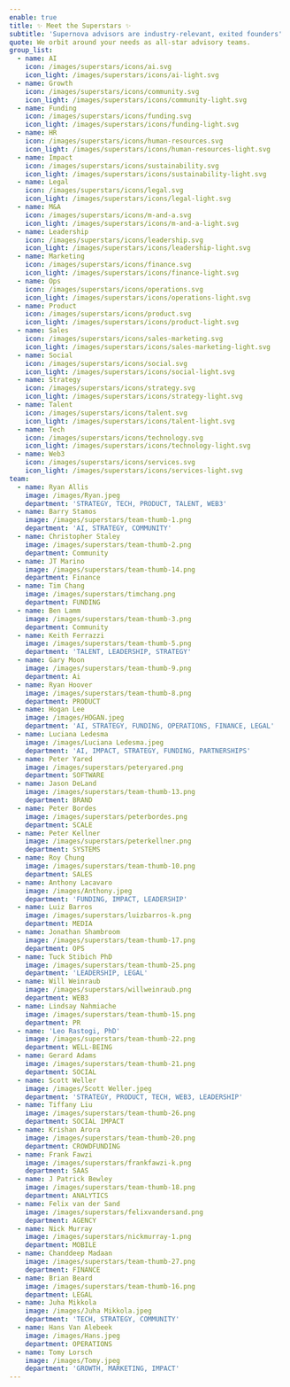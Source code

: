 ```yaml
---
enable: true
title: ✨ Meet the Superstars ✨
subtitle: 'Supernova advisors are industry-relevant, exited founders'
quote: We orbit around your needs as all-star advisory teams.
group_list:
  - name: AI
    icon: /images/superstars/icons/ai.svg
    icon_light: /images/superstars/icons/ai-light.svg
  - name: Growth
    icon: /images/superstars/icons/community.svg
    icon_light: /images/superstars/icons/community-light.svg
  - name: Funding
    icon: /images/superstars/icons/funding.svg
    icon_light: /images/superstars/icons/funding-light.svg
  - name: HR
    icon: /images/superstars/icons/human-resources.svg
    icon_light: /images/superstars/icons/human-resources-light.svg
  - name: Impact
    icon: /images/superstars/icons/sustainability.svg
    icon_light: /images/superstars/icons/sustainability-light.svg
  - name: Legal
    icon: /images/superstars/icons/legal.svg
    icon_light: /images/superstars/icons/legal-light.svg
  - name: M&A
    icon: /images/superstars/icons/m-and-a.svg
    icon_light: /images/superstars/icons/m-and-a-light.svg
  - name: Leadership
    icon: /images/superstars/icons/leadership.svg
    icon_light: /images/superstars/icons/leadership-light.svg
  - name: Marketing
    icon: /images/superstars/icons/finance.svg
    icon_light: /images/superstars/icons/finance-light.svg
  - name: Ops
    icon: /images/superstars/icons/operations.svg
    icon_light: /images/superstars/icons/operations-light.svg
  - name: Product
    icon: /images/superstars/icons/product.svg
    icon_light: /images/superstars/icons/product-light.svg
  - name: Sales
    icon: /images/superstars/icons/sales-marketing.svg
    icon_light: /images/superstars/icons/sales-marketing-light.svg
  - name: Social
    icon: /images/superstars/icons/social.svg
    icon_light: /images/superstars/icons/social-light.svg
  - name: Strategy
    icon: /images/superstars/icons/strategy.svg
    icon_light: /images/superstars/icons/strategy-light.svg
  - name: Talent
    icon: /images/superstars/icons/talent.svg
    icon_light: /images/superstars/icons/talent-light.svg
  - name: Tech
    icon: /images/superstars/icons/technology.svg
    icon_light: /images/superstars/icons/technology-light.svg
  - name: Web3
    icon: /images/superstars/icons/services.svg
    icon_light: /images/superstars/icons/services-light.svg
team:
  - name: Ryan Allis
    image: /images/Ryan.jpeg
    department: 'STRATEGY, TECH, PRODUCT, TALENT, WEB3'
  - name: Barry Stamos
    image: /images/superstars/team-thumb-1.png
    department: 'AI, STRATEGY, COMMUNITY'
  - name: Christopher Staley
    image: /images/superstars/team-thumb-2.png
    department: Community
  - name: JT Marino
    image: /images/superstars/team-thumb-14.png
    department: Finance
  - name: Tim Chang
    image: /images/superstars/timchang.png
    department: FUNDING
  - name: Ben Lamm
    image: /images/superstars/team-thumb-3.png
    department: Community
  - name: Keith Ferrazzi
    image: /images/superstars/team-thumb-5.png
    department: 'TALENT, LEADERSHIP, STRATEGY'
  - name: Gary Moon
    image: /images/superstars/team-thumb-9.png
    department: Ai
  - name: Ryan Hoover
    image: /images/superstars/team-thumb-8.png
    department: PRODUCT
  - name: Hogan Lee
    image: /images/HOGAN.jpeg
    department: 'AI, STRATEGY, FUNDING, OPERATIONS, FINANCE, LEGAL'
  - name: Luciana Ledesma
    image: /images/Luciana Ledesma.jpeg
    department: 'AI, IMPACT, STRATEGY, FUNDING, PARTNERSHIPS'
  - name: Peter Yared
    image: /images/superstars/peteryared.png
    department: SOFTWARE
  - name: Jason DeLand
    image: /images/superstars/team-thumb-13.png
    department: BRAND
  - name: Peter Bordes
    image: /images/superstars/peterbordes.png
    department: SCALE
  - name: Peter Kellner
    image: /images/superstars/peterkellner.png
    department: SYSTEMS
  - name: Roy Chung
    image: /images/superstars/team-thumb-10.png
    department: SALES
  - name: Anthony Lacavaro
    image: /images/Anthony.jpeg
    department: 'FUNDING, IMPACT, LEADERSHIP'
  - name: Luiz Barros
    image: /images/superstars/luizbarros-k.png
    department: MEDIA
  - name: Jonathan Shambroom
    image: /images/superstars/team-thumb-17.png
    department: OPS
  - name: Tuck Stibich PhD
    image: /images/superstars/team-thumb-25.png
    department: 'LEADERSHIP, LEGAL'
  - name: Will Weinraub
    image: /images/superstars/willweinraub.png
    department: WEB3
  - name: Lindsay Nahmiache
    image: /images/superstars/team-thumb-15.png
    department: PR
  - name: 'Leo Rastogi, PhD'
    image: /images/superstars/team-thumb-22.png
    department: WELL-BEING
  - name: Gerard Adams
    image: /images/superstars/team-thumb-21.png
    department: SOCIAL
  - name: Scott Weller
    image: /images/Scott Weller.jpeg
    department: 'STRATEGY, PRODUCT, TECH, WEB3, LEADERSHIP'
  - name: Tiffany Liu
    image: /images/superstars/team-thumb-26.png
    department: SOCIAL IMPACT
  - name: Krishan Arora
    image: /images/superstars/team-thumb-20.png
    department: CROWDFUNDING
  - name: Frank Fawzi
    image: /images/superstars/frankfawzi-k.png
    department: SAAS
  - name: J Patrick Bewley
    image: /images/superstars/team-thumb-18.png
    department: ANALYTICS
  - name: Felix van der Sand
    image: /images/superstars/felixvandersand.png
    department: AGENCY
  - name: Nick Murray
    image: /images/superstars/nickmurray-1.png
    department: MOBILE
  - name: Chanddeep Madaan
    image: /images/superstars/team-thumb-27.png
    department: FINANCE
  - name: Brian Beard
    image: /images/superstars/team-thumb-16.png
    department: LEGAL
  - name: Juha Mikkola
    image: /images/Juha Mikkola.jpeg
    department: 'TECH, STRATEGY, COMMUNITY'
  - name: Hans Van Alebeek
    image: /images/Hans.jpeg
    department: OPERATIONS
  - name: Tomy Lorsch
    image: /images/Tomy.jpeg
    department: 'GROWTH, MARKETING, IMPACT'
---
```




































